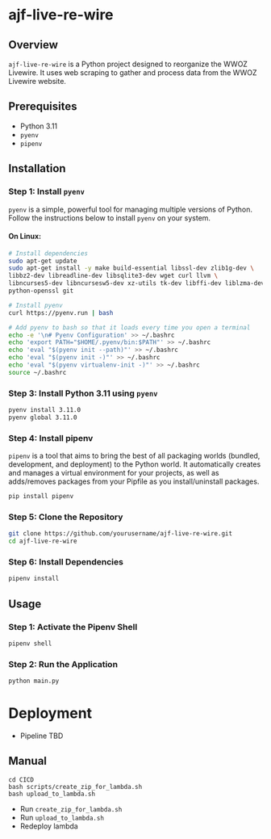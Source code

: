 # ajf-live-re-wire

## Overview
`ajf-live-re-wire` is a Python project designed to reorganize the WWOZ Livewire. It uses web scraping to gather and process data from the WWOZ Livewire website.

## Prerequisites
- Python 3.11
- `pyenv`
- `pipenv`

## Installation

### Step 1: Install `pyenv`
`pyenv` is a simple, powerful tool for managing multiple versions of Python. Follow the instructions below to install `pyenv` on your system.

#### On Linux:
```sh
# Install dependencies
sudo apt-get update
sudo apt-get install -y make build-essential libssl-dev zlib1g-dev \
libbz2-dev libreadline-dev libsqlite3-dev wget curl llvm \
libncurses5-dev libncursesw5-dev xz-utils tk-dev libffi-dev liblzma-dev \
python-openssl git

# Install pyenv
curl https://pyenv.run | bash

# Add pyenv to bash so that it loads every time you open a terminal
echo -e '\n# Pyenv Configuration' >> ~/.bashrc
echo 'export PATH="$HOME/.pyenv/bin:$PATH"' >> ~/.bashrc
echo 'eval "$(pyenv init --path)"' >> ~/.bashrc
echo 'eval "$(pyenv init -)"' >> ~/.bashrc
echo 'eval "$(pyenv virtualenv-init -)"' >> ~/.bashrc
source ~/.bashrc
```


### Step 3: Install Python 3.11 using `pyenv`
```sh
pyenv install 3.11.0
pyenv global 3.11.0
```

### Step 4: Install pipenv
`pipenv` is a tool that aims to bring the best of all packaging worlds (bundled, development, and deployment) to the Python world. It automatically creates and manages a virtual environment for your projects, as well as adds/removes packages from your Pipfile as you install/uninstall packages.

```sh
pip install pipenv
```

### Step 5: Clone the Repository
```sh
git clone https://github.com/yourusername/ajf-live-re-wire.git
cd ajf-live-re-wire
```
### Step 6: Install Dependencies
```sh
pipenv install
```
## Usage

### Step 1: Activate the Pipenv Shell
```sh
pipenv shell
```

### Step 2: Run the Application
```sh
python main.py
```


# Deployment
- Pipeline TBD
## Manual
```
cd CICD
bash scripts/create_zip_for_lambda.sh
bash upload_to_lambda.sh
```
- Run `create_zip_for_lambda.sh`
- Run `upload_to_lambda.sh`
- Redeploy lambda
